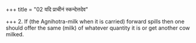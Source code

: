 +++
title = "02 यदि प्राचीनं स्कन्देत्तदेव"

+++
2. If (the Agnihotra-milk when it is carried) forward spills then one should offer the same (milk) of whatever quantity it is or get another cow milked.
